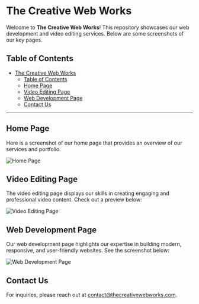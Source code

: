# The Creative Web Works

Welcome to **The Creative Web Works**! This repository showcases our web development and video editing services. Below are some screenshots of our key pages.

## Table of Contents

- [The Creative Web Works](#the-creative-web-works)
  - [Table of Contents](#table-of-contents)
  - [Home Page](#home-page)
  - [Video Editing Page](#video-editing-page)
  - [Web Development Page](#web-development-page)
  - [Contact Us](#contact-us)

---

## Home Page

Here is a screenshot of our home page that provides an overview of our services and portfolio.

![Home Page](screens/home.png "Home Page Screenshot")

## Video Editing Page

The video editing page displays our skills in creating engaging and professional video content. Check out a preview below:

![Video Editing Page](screens/video-editing.png "Video Editing Page Screenshot")

## Web Development Page

Our web development page highlights our expertise in building modern, responsive, and user-friendly websites. See the screenshot below:

![Web Development Page](screens/web-development.png "Web Development Page Screenshot")

## Contact Us

For inquiries, please reach out at [contact@thecreativewebworks.com](mailto:contact@thecreativewebworks.com).

